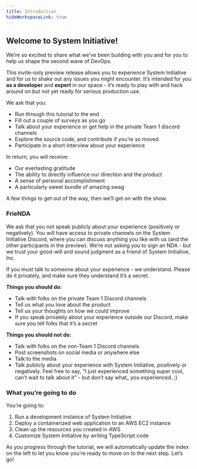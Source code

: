 ```yaml
---
title: Introduction
hideWorkspaceLink: true
---
```


## Welcome to System Initiative!

We’re so excited to share what we’ve been building with you and for you to help us shape
the second wave of DevOps.

This invite-only preview release allows you to experience System Initiative and for us to shake out any issues you might
encounter. It’s intended for you **as a developer** and **expert** in our space - it’s ready to play with and hack
around on but not yet ready for serious production use.

We ask that you:

  * Run through this tutorial to the end
  * Fill out a couple of surveys as you go
  * Talk about your experience or get help in the private Team 1 discord channels
  * Explore the source code, and contribute if you’re so moved
  * Participate in a short interview about your experience

In return, you will receive:

  * Our everlasting gratitude
  * The ability to directly influence our direction and the product
  * A sense of personal accomplishment
  * A particularly sweet bundle of amazing swag

A few things to get out of the way, then we’ll get on with the show.

### FrieNDA

We ask that you not speak publicly about your experience (positively or negatively). You will have access to private
channels on the System Initiative Discord, where you can discuss anything you like with us (and the other participants
in the preview). We’re not asking you to sign an NDA - but we trust your good-will and sound judgment as a friend of
System Initiative, Inc.

If you must talk to someone about your experience - we understand. Please do it privately, and make sure they understand
it’s a secret.

**Things you should do:**

* Talk with folks on the private Team 1 Discord channels
* Tell us what you love about the product
* Tell us your thoughts on how we could improve
* If you speak privately about your experience outside our Discord, make sure you tell folks that it’s a secret

**Things you should not do:**

* Talk with folks on the non-Team 1 Discord channels
* Post screenshots on social media or anywhere else
* Talk to the media
* Talk publicly about your experience with System Initiative, positively or negatively. Feel free to say, "I just experienced something super cool, can’t wait to talk about it" - but don’t say what_ you experienced. ;)

### What you’re going to do

You’re going to:

1. Run a development instance of System Initiative
2. Deploy a containerized web application to an AWS EC2 instance
3. Clean up the resources you created in AWS
4. Customize System Initiative by writing TypeScript code

As you progress through the tutorial, we will automatically update the index on the left to let you know you’re ready to
move on to the next step. Let’s go!
